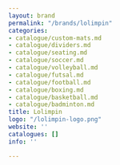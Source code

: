 ```yaml
---
layout: brand
permalink: "/brands/lolimpin"
categories:
- catalogue/custom-mats.md
- catalogue/dividers.md
- catalogue/seating.md
- catalogue/soccer.md
- catalogue/volleyball.md
- catalogue/futsal.md
- catalogue/football.md
- catalogue/boxing.md
- catalogue/basketball.md
- catalogue/badminton.md
title: Lolimpin
logo: "/lolimpin-logo.png"
website: ''
catalogues: []
info: ''

---
```


